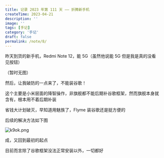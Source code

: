 ```yaml
---
title: 记录 2023 年第 111 天 —— 折腾新手机
createTime: 2023-04-21
description: ''
image: ''
tags: [手记]
category: '手记'
draft: false 
permalink: /note/8/
---
```

昨天到货的新手机，Redmi Note 12，能 5G（虽然他说能 5G 但是我是真的没看见按钮）

（暂时无图）

然后，让我破防的一点来了，不能装谷歌！

这个主要是小米层面的降智操作，非旗舰都不能后期补谷歌框架，然而旗舰本身就含有，根本用不着后期补装

省钱大计划破灭，早知道用魅族了，Flyme 装谷歌还是挺方便的

后续的解决方法如下图

![k9ok.png](https://img.1r2.cc/images/k9ok.png)

成，又回到最初的起点

目前而言除了谷歌框架没法正常安装以外，一切都好